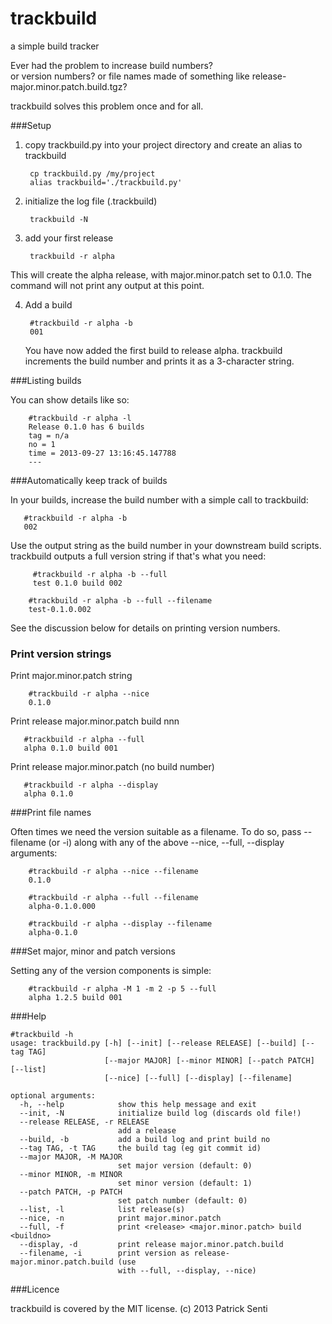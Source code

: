 trackbuild
========

a simple build tracker

Ever had the problem to increase build numbers?                   
or version numbers?
or file names made of something like release-major.minor.patch.build.tgz?

trackbuild solves this problem once and for all.

###Setup

1. copy trackbuild.py into your project directory and create an alias to trackbuild

        cp trackbuild.py /my/project
        alias trackbuild='./trackbuild.py'

2. initialize the log file (.trackbuild)        

        trackbuild -N

3. add your first release

        trackbuild -r alpha

  This will create the alpha release, with major.minor.patch set to 0.1.0. The command will not print any output at this point.

4. Add a build

        #trackbuild -r alpha -b
        001

    You have now added the first build to release alpha. trackbuild increments the build number and prints it as a 3-character string. 

###Listing builds

You can show details like so:

        #trackbuild -r alpha -l
        Release 0.1.0 has 6 builds
        tag = n/a
        no = 1
        time = 2013-09-27 13:16:45.147788
        ---

###Automatically keep track of builds

In your builds, increase the build number with a simple call to trackbuild:

       #trackbuild -r alpha -b
       002

Use the output string as the build number in your downstream build scripts. trackbuild outputs a full version string if that's what you need:

         #trackbuild -r alpha -b --full
         test 0.1.0 build 002

        #trackbuild -r alpha -b --full --filename
        test-0.1.0.002

See the discussion below for details on printing version numbers.
                 
### Print version strings

Print major.minor.patch string

        #trackbuild -r alpha --nice
        0.1.0

Print release major.minor.patch build nnn

       #trackbuild -r alpha --full
       alpha 0.1.0 build 001

Print release major.minor.patch (no build number)

       #trackbuild -r alpha --display
       alpha 0.1.0


###Print file names

Often times we need the version suitable as a filename. To do so, pass --filename (or -i) along with any of the above --nice, --full, --display arguments:

        #trackbuild -r alpha --nice --filename
        0.1.0

        #trackbuild -r alpha --full --filename
        alpha-0.1.0.000

        #trackbuild -r alpha --display --filename
        alpha-0.1.0

###Set major, minor and patch versions

Setting any of the version components is simple:

        #trackbuild -r alpha -M 1 -m 2 -p 5 --full
        alpha 1.2.5 build 001

###Help       
```
#trackbuild -h
usage: trackbuild.py [-h] [--init] [--release RELEASE] [--build] [--tag TAG]
                     [--major MAJOR] [--minor MINOR] [--patch PATCH] [--list]
                     [--nice] [--full] [--display] [--filename]

optional arguments:
  -h, --help            show this help message and exit
  --init, -N            initialize build log (discards old file!)
  --release RELEASE, -r RELEASE
                        add a release
  --build, -b           add a build log and print build no
  --tag TAG, -t TAG     the build tag (eg git commit id)
  --major MAJOR, -M MAJOR
                        set major version (default: 0)
  --minor MINOR, -m MINOR
                        set minor version (default: 1)
  --patch PATCH, -p PATCH
                        set patch number (default: 0)
  --list, -l            list release(s)
  --nice, -n            print major.minor.patch
  --full, -f            print <release> <major.minor.patch> build <buildno>
  --display, -d         print release major.minor.patch.build
  --filename, -i        print version as release-major.minor.patch.build (use
                        with --full, --display, --nice)
```


###Licence

trackbuild is covered by the MIT license.
(c) 2013 Patrick Senti 


        



       
